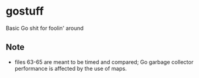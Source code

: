 # gostuff
Basic Go shit for foolin' around

## Note
- files 63-65 are meant to be timed and compared; Go garbage collector performance is affected by the use of maps.
